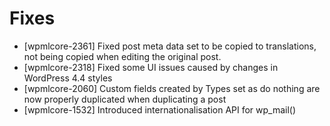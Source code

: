 # Fixes
* [wpmlcore-2361] Fixed post meta data set to be copied to translations, not being copied when editing the original post.
* [wpmlcore-2318] Fixed some UI issues caused by changes in WordPress 4.4 styles
* [wpmlcore-2060] Custom fields created by Types set as do nothing are now properly duplicated when duplicating a post
* [wpmlcore-1532] Introduced internationalisation API for wp_mail()